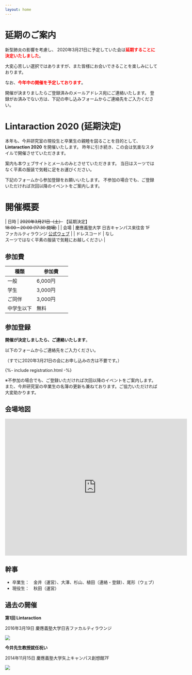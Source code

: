 ```yaml
---
layout: home
---
```


# 延期のご案内

新型肺炎の影響を考慮し、
2020年3月21日に予定していた会は<b><font color="red">延期することに決定いたしました</font></b>。

大変心苦しい選択ではありますが、また皆様にお会いできることを楽しみにしております。

なお、**<font color="red">今年中の開催を予定しております</font>**。

開催が決まりましたらご登録済みのメールアドレス宛にご連絡いたします。
登録がお済みでない方は、下記の申し込みフォームからご連絡先をご入力ください。

# Lintaraction 2020 (延期決定)

本年も、今井研究室の現役生と卒業生の親睦を図ることを目的として、
**Lintaraction 2020** を開催いたします。
昨年に引き続き、この会は気楽なスタイルで開催させていただきます。

案内も本ウェブサイトとメールのみとさせていただきます。
当日はスーツではなく平素の服装で気軽に足をお運びください。

下記のフォームから参加登録をお願いいたします。
不参加の場合でも、ご登録いただければ次回以降のイベントをご案内します。

# 開催概要

| 日時 | ~~2020年3月21日（土）~~ 【延期決定】 <br> ~~18:00 - 20:00 (17:30 開場)~~ |
| 会場 | 慶應義塾大学 日吉キャンパス来往舎 1F <br> ファカルティラウンジ [公式ウェブ](http://hiyoshi-facultylounge.jp/) |
| ドレスコード | なし <br> スーツではなく平素の服装で気軽にお越しください |

## 参加費

|  種類  |  参加費　　　 |
|  --- |  ---- |
| 一般   | 6,000円 |
| 学生   | 3,000円 |
| ご同伴 | 3,000円 |
| 中学生以下 | 無料 |

## 参加登録

**開催が決定しましたら、ご連絡いたします**。

以下のフォームからご連絡先をご入力ください。

（すでに2020年3月21日の会にお申し込みの方は不要です。）

{%- include registration.html -%}

※不参加の場合でも、ご登録いただければ次回以降のイベントをご案内します。
また、今井研究室の卒業生の名簿の更新も兼ねております。ご協力いただければ大変助かります。

## 会場地図

<div class="google-maps" style="text-align:center;">
<iframe src="https://www.google.com/maps/embed?pb=!1m14!1m8!1m3!1d6492.0590623223825!2d139.65010964544706!3d35.55297285396277!3m2!1i1024!2i768!4f13.1!3m3!1m2!1s0x0%3A0x4bd7514a1c382514!2z44OV44Kh44Kr44Or44OG44Kj44Op44Km44Oz44K4!5e0!3m2!1sja!2sjp!4v1545745293120" width="600" height="450" frameborder="0" style="border:0" allowfullscreen></iframe>
</div>

## 幹事

- 卒業生：　金井（運営）、大澤、杉山、植田（連絡・登録）、尾形（ウェブ）
- 現役生：　秋田（運営）


## 過去の開催

**第1回 Lintaraction**

2016年3月19日 慶應義塾大学日吉ファカルティラウンジ

![](image/2016-03-19.jpg)

**今井先生教授就任祝い**

2014年11月15日 慶應義塾大学矢上キャンパス創想館7F

![](image/2014-11-15.jpg)
